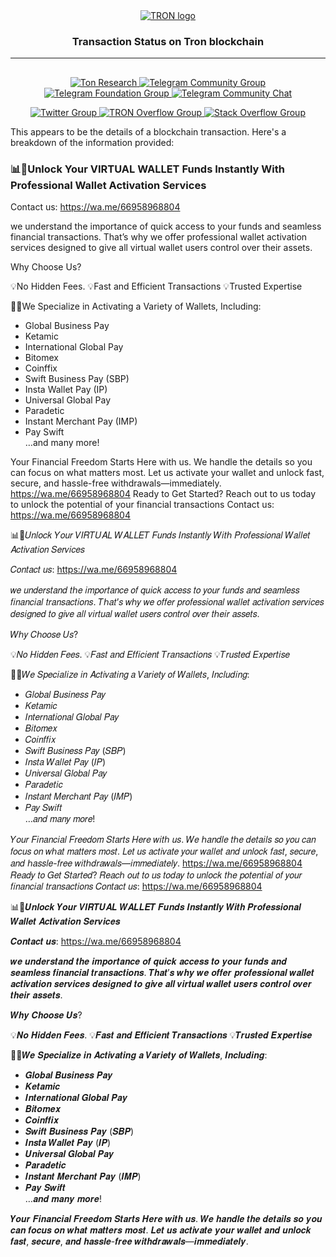 <div align="center">
  <a href="https://ton.org">
    <picture>
      <source media="(prefers-color-scheme: dark)" srcset="https://ton.org/download/ton_logo_dark_background.svg">
      <img alt="TRON logo" src="https://ton.org/download/ton_logo_light_background.svg">
    </picture>
  </a>
  <h3>Transaction Status on Tron blockchain </h3>
  <hr/>
</div>

## 

<p align="center">
  <a href="https://tonresear.ch">
    <img src="https://img.shields.io/badge/TON%20Research-0098EA?style=flat&logo=discourse&label=Forum&labelColor=gray" alt="Ton Research">
  </a>
  <a href="https://t.me/toncoin">
    <img src="https://img.shields.io/badge/TON%20Community-0098EA?logo=telegram&logoColor=white&style=flat" alt="Telegram Community Group">
  </a>
  <a href="https://t.me/tonblockchain">
    <img src="https://img.shields.io/badge/TON%20Foundation-0098EA?logo=telegram&logoColor=white&style=flat" alt="Telegram Foundation Group">
  </a>
  <a href="https://t.me/tondev_eng">
    <img src="https://img.shields.io/badge/chat-TONDev-0098EA?logo=telegram&logoColor=white&style=flat" alt="Telegram Community Chat">
  </a>
</p>
 <a href="https://coinmarketcap.com/charts/bitcoin-dominance/">

<p align="center">
  <a href="https://twitter.com/ton_blockchain">
    <img src="https://img.shields.io/twitter/follow/ton_blockchain" alt="Twitter Group">
  </a>
  <a href="https://answers.ton.org">
    <img src="https://img.shields.io/badge/-TON%20Overflow-FE7A16?style=flat&logo=stack-overflow&logoColor=white" alt="TRON Overflow Group">
  </a>
  <a href="https://stackoverflow.com/questions/tagged/ton">
    <img src="https://img.shields.io/badge/-Stack%20Overflow-FE7A16?style=flat&logo=stack-overflow&logoColor=white" alt="Stack Overflow Group">
  </a>
</p>



This appears to be the details of a blockchain transaction. Here's a breakdown of the information provided:

###   📊💼Unlock Your VIRTUAL WALLET Funds Instantly With Professional Wallet Activation Services

Contact us: https://wa.me/66958968804

 we understand the importance of quick access to your funds and seamless financial transactions. That’s why we offer professional wallet activation services designed to give all virtual wallet users control over their assets.
 
 Why Choose Us?
  
 💡No Hidden Fees.
  💡Fast and Efficient Transactions
  💡Trusted Expertise

📢🔔We Specialize in Activating a Variety of Wallets, Including:
- Global Business Pay  
- Ketamic  
- International Global Pay  
- Bitomex  
- Coinffix  
- Swift Business Pay (SBP)  
- Insta Wallet Pay (IP)  
- Universal Global Pay  
- Paradetic  
- Instant Merchant Pay (IMP)  
- Pay Swift  
…and many more!

 Your Financial Freedom Starts Here with us.
We handle the details so you can focus on what matters most. Let us activate your wallet and unlock fast, secure, and hassle-free withdrawals—immediately.
 https://wa.me/66958968804
   Ready to Get Started?
Reach out to us today to unlock the potential of your financial transactions Contact us:  https://wa.me/66958968804



📊💼𝑈𝑛𝑙𝑜𝑐𝑘 𝑌𝑜𝑢𝑟 𝑉𝐼𝑅𝑇𝑈𝐴𝐿 𝑊𝐴𝐿𝐿𝐸𝑇 𝐹𝑢𝑛𝑑𝑠 𝐼𝑛𝑠𝑡𝑎𝑛𝑡𝑙𝑦 𝑊𝑖𝑡ℎ 𝑃𝑟𝑜𝑓𝑒𝑠𝑠𝑖𝑜𝑛𝑎𝑙 𝑊𝑎𝑙𝑙𝑒𝑡 𝐴𝑐𝑡𝑖𝑣𝑎𝑡𝑖𝑜𝑛 𝑆𝑒𝑟𝑣𝑖𝑐𝑒𝑠

𝐶𝑜𝑛𝑡𝑎𝑐𝑡 𝑢𝑠: https://wa.me/66958968804

 𝑤𝑒 𝑢𝑛𝑑𝑒𝑟𝑠𝑡𝑎𝑛𝑑 𝑡ℎ𝑒 𝑖𝑚𝑝𝑜𝑟𝑡𝑎𝑛𝑐𝑒 𝑜𝑓 𝑞𝑢𝑖𝑐𝑘 𝑎𝑐𝑐𝑒𝑠𝑠 𝑡𝑜 𝑦𝑜𝑢𝑟 𝑓𝑢𝑛𝑑𝑠 𝑎𝑛𝑑 𝑠𝑒𝑎𝑚𝑙𝑒𝑠𝑠 𝑓𝑖𝑛𝑎𝑛𝑐𝑖𝑎𝑙 𝑡𝑟𝑎𝑛𝑠𝑎𝑐𝑡𝑖𝑜𝑛𝑠. 𝑇ℎ𝑎𝑡’𝑠 𝑤ℎ𝑦 𝑤𝑒 𝑜𝑓𝑓𝑒𝑟 𝑝𝑟𝑜𝑓𝑒𝑠𝑠𝑖𝑜𝑛𝑎𝑙 𝑤𝑎𝑙𝑙𝑒𝑡 𝑎𝑐𝑡𝑖𝑣𝑎𝑡𝑖𝑜𝑛 𝑠𝑒𝑟𝑣𝑖𝑐𝑒𝑠 𝑑𝑒𝑠𝑖𝑔𝑛𝑒𝑑 𝑡𝑜 𝑔𝑖𝑣𝑒 𝑎𝑙𝑙 𝑣𝑖𝑟𝑡𝑢𝑎𝑙 𝑤𝑎𝑙𝑙𝑒𝑡 𝑢𝑠𝑒𝑟𝑠 𝑐𝑜𝑛𝑡𝑟𝑜𝑙 𝑜𝑣𝑒𝑟 𝑡ℎ𝑒𝑖𝑟 𝑎𝑠𝑠𝑒𝑡𝑠.
 
 𝑊ℎ𝑦 𝐶ℎ𝑜𝑜𝑠𝑒 𝑈𝑠?
  
 💡𝑁𝑜 𝐻𝑖𝑑𝑑𝑒𝑛 𝐹𝑒𝑒𝑠.
  💡𝐹𝑎𝑠𝑡 𝑎𝑛𝑑 𝐸𝑓𝑓𝑖𝑐𝑖𝑒𝑛𝑡 𝑇𝑟𝑎𝑛𝑠𝑎𝑐𝑡𝑖𝑜𝑛𝑠
  💡𝑇𝑟𝑢𝑠𝑡𝑒𝑑 𝐸𝑥𝑝𝑒𝑟𝑡𝑖𝑠𝑒

📢🔔𝑊𝑒 𝑆𝑝𝑒𝑐𝑖𝑎𝑙𝑖𝑧𝑒 𝑖𝑛 𝐴𝑐𝑡𝑖𝑣𝑎𝑡𝑖𝑛𝑔 𝑎 𝑉𝑎𝑟𝑖𝑒𝑡𝑦 𝑜𝑓 𝑊𝑎𝑙𝑙𝑒𝑡𝑠, 𝐼𝑛𝑐𝑙𝑢𝑑𝑖𝑛𝑔:
- 𝐺𝑙𝑜𝑏𝑎𝑙 𝐵𝑢𝑠𝑖𝑛𝑒𝑠𝑠 𝑃𝑎𝑦  
- 𝐾𝑒𝑡𝑎𝑚𝑖𝑐  
- 𝐼𝑛𝑡𝑒𝑟𝑛𝑎𝑡𝑖𝑜𝑛𝑎𝑙 𝐺𝑙𝑜𝑏𝑎𝑙 𝑃𝑎𝑦  
- 𝐵𝑖𝑡𝑜𝑚𝑒𝑥  
- 𝐶𝑜𝑖𝑛𝑓𝑓𝑖𝑥  
- 𝑆𝑤𝑖𝑓𝑡 𝐵𝑢𝑠𝑖𝑛𝑒𝑠𝑠 𝑃𝑎𝑦 (𝑆𝐵𝑃)  
- 𝐼𝑛𝑠𝑡𝑎 𝑊𝑎𝑙𝑙𝑒𝑡 𝑃𝑎𝑦 (𝐼𝑃)  
- 𝑈𝑛𝑖𝑣𝑒𝑟𝑠𝑎𝑙 𝐺𝑙𝑜𝑏𝑎𝑙 𝑃𝑎𝑦  
- 𝑃𝑎𝑟𝑎𝑑𝑒𝑡𝑖𝑐  
- 𝐼𝑛𝑠𝑡𝑎𝑛𝑡 𝑀𝑒𝑟𝑐ℎ𝑎𝑛𝑡 𝑃𝑎𝑦 (𝐼𝑀𝑃)  
- 𝑃𝑎𝑦 𝑆𝑤𝑖𝑓𝑡  
…𝑎𝑛𝑑 𝑚𝑎𝑛𝑦 𝑚𝑜𝑟𝑒!

 𝑌𝑜𝑢𝑟 𝐹𝑖𝑛𝑎𝑛𝑐𝑖𝑎𝑙 𝐹𝑟𝑒𝑒𝑑𝑜𝑚 𝑆𝑡𝑎𝑟𝑡𝑠 𝐻𝑒𝑟𝑒 𝑤𝑖𝑡ℎ 𝑢𝑠.
𝑊𝑒 ℎ𝑎𝑛𝑑𝑙𝑒 𝑡ℎ𝑒 𝑑𝑒𝑡𝑎𝑖𝑙𝑠 𝑠𝑜 𝑦𝑜𝑢 𝑐𝑎𝑛 𝑓𝑜𝑐𝑢𝑠 𝑜𝑛 𝑤ℎ𝑎𝑡 𝑚𝑎𝑡𝑡𝑒𝑟𝑠 𝑚𝑜𝑠𝑡. 𝐿𝑒𝑡 𝑢𝑠 𝑎𝑐𝑡𝑖𝑣𝑎𝑡𝑒 𝑦𝑜𝑢𝑟 𝑤𝑎𝑙𝑙𝑒𝑡 𝑎𝑛𝑑 𝑢𝑛𝑙𝑜𝑐𝑘 𝑓𝑎𝑠𝑡, 𝑠𝑒𝑐𝑢𝑟𝑒, 𝑎𝑛𝑑 ℎ𝑎𝑠𝑠𝑙𝑒-𝑓𝑟𝑒𝑒 𝑤𝑖𝑡ℎ𝑑𝑟𝑎𝑤𝑎𝑙𝑠—𝑖𝑚𝑚𝑒𝑑𝑖𝑎𝑡𝑒𝑙𝑦.
 https://wa.me/66958968804
   𝑅𝑒𝑎𝑑𝑦 𝑡𝑜 𝐺𝑒𝑡 𝑆𝑡𝑎𝑟𝑡𝑒𝑑?
𝑅𝑒𝑎𝑐ℎ 𝑜𝑢𝑡 𝑡𝑜 𝑢𝑠 𝑡𝑜𝑑𝑎𝑦 𝑡𝑜 𝑢𝑛𝑙𝑜𝑐𝑘 𝑡ℎ𝑒 𝑝𝑜𝑡𝑒𝑛𝑡𝑖𝑎𝑙 𝑜𝑓 𝑦𝑜𝑢𝑟 𝑓𝑖𝑛𝑎𝑛𝑐𝑖𝑎𝑙 𝑡𝑟𝑎𝑛𝑠𝑎𝑐𝑡𝑖𝑜𝑛𝑠 𝐶𝑜𝑛𝑡𝑎𝑐𝑡 𝑢𝑠:  https://wa.me/66958968804


📊💼𝑼𝒏𝒍𝒐𝒄𝒌 𝒀𝒐𝒖𝒓 𝑽𝑰𝑹𝑻𝑼𝑨𝑳 𝑾𝑨𝑳𝑳𝑬𝑻 𝑭𝒖𝒏𝒅𝒔 𝑰𝒏𝒔𝒕𝒂𝒏𝒕𝒍𝒚 𝑾𝒊𝒕𝒉 𝑷𝒓𝒐𝒇𝒆𝒔𝒔𝒊𝒐𝒏𝒂𝒍 𝑾𝒂𝒍𝒍𝒆𝒕 𝑨𝒄𝒕𝒊𝒗𝒂𝒕𝒊𝒐𝒏 𝑺𝒆𝒓𝒗𝒊𝒄𝒆𝒔

𝑪𝒐𝒏𝒕𝒂𝒄𝒕 𝒖𝒔: https://wa.me/66958968804

 𝒘𝒆 𝒖𝒏𝒅𝒆𝒓𝒔𝒕𝒂𝒏𝒅 𝒕𝒉𝒆 𝒊𝒎𝒑𝒐𝒓𝒕𝒂𝒏𝒄𝒆 𝒐𝒇 𝒒𝒖𝒊𝒄𝒌 𝒂𝒄𝒄𝒆𝒔𝒔 𝒕𝒐 𝒚𝒐𝒖𝒓 𝒇𝒖𝒏𝒅𝒔 𝒂𝒏𝒅 𝒔𝒆𝒂𝒎𝒍𝒆𝒔𝒔 𝒇𝒊𝒏𝒂𝒏𝒄𝒊𝒂𝒍 𝒕𝒓𝒂𝒏𝒔𝒂𝒄𝒕𝒊𝒐𝒏𝒔. 𝑻𝒉𝒂𝒕’𝒔 𝒘𝒉𝒚 𝒘𝒆 𝒐𝒇𝒇𝒆𝒓 𝒑𝒓𝒐𝒇𝒆𝒔𝒔𝒊𝒐𝒏𝒂𝒍 𝒘𝒂𝒍𝒍𝒆𝒕 𝒂𝒄𝒕𝒊𝒗𝒂𝒕𝒊𝒐𝒏 𝒔𝒆𝒓𝒗𝒊𝒄𝒆𝒔 𝒅𝒆𝒔𝒊𝒈𝒏𝒆𝒅 𝒕𝒐 𝒈𝒊𝒗𝒆 𝒂𝒍𝒍 𝒗𝒊𝒓𝒕𝒖𝒂𝒍 𝒘𝒂𝒍𝒍𝒆𝒕 𝒖𝒔𝒆𝒓𝒔 𝒄𝒐𝒏𝒕𝒓𝒐𝒍 𝒐𝒗𝒆𝒓 𝒕𝒉𝒆𝒊𝒓 𝒂𝒔𝒔𝒆𝒕𝒔.
 
 𝑾𝒉𝒚 𝑪𝒉𝒐𝒐𝒔𝒆 𝑼𝒔?
  
 💡𝑵𝒐 𝑯𝒊𝒅𝒅𝒆𝒏 𝑭𝒆𝒆𝒔.
  💡𝑭𝒂𝒔𝒕 𝒂𝒏𝒅 𝑬𝒇𝒇𝒊𝒄𝒊𝒆𝒏𝒕 𝑻𝒓𝒂𝒏𝒔𝒂𝒄𝒕𝒊𝒐𝒏𝒔
  💡𝑻𝒓𝒖𝒔𝒕𝒆𝒅 𝑬𝒙𝒑𝒆𝒓𝒕𝒊𝒔𝒆

📢🔔𝑾𝒆 𝑺𝒑𝒆𝒄𝒊𝒂𝒍𝒊𝒛𝒆 𝒊𝒏 𝑨𝒄𝒕𝒊𝒗𝒂𝒕𝒊𝒏𝒈 𝒂 𝑽𝒂𝒓𝒊𝒆𝒕𝒚 𝒐𝒇 𝑾𝒂𝒍𝒍𝒆𝒕𝒔, 𝑰𝒏𝒄𝒍𝒖𝒅𝒊𝒏𝒈:
- 𝑮𝒍𝒐𝒃𝒂𝒍 𝑩𝒖𝒔𝒊𝒏𝒆𝒔𝒔 𝑷𝒂𝒚  
- 𝑲𝒆𝒕𝒂𝒎𝒊𝒄  
- 𝑰𝒏𝒕𝒆𝒓𝒏𝒂𝒕𝒊𝒐𝒏𝒂𝒍 𝑮𝒍𝒐𝒃𝒂𝒍 𝑷𝒂𝒚  
- 𝑩𝒊𝒕𝒐𝒎𝒆𝒙  
- 𝑪𝒐𝒊𝒏𝒇𝒇𝒊𝒙  
- 𝑺𝒘𝒊𝒇𝒕 𝑩𝒖𝒔𝒊𝒏𝒆𝒔𝒔 𝑷𝒂𝒚 (𝑺𝑩𝑷)  
- 𝑰𝒏𝒔𝒕𝒂 𝑾𝒂𝒍𝒍𝒆𝒕 𝑷𝒂𝒚 (𝑰𝑷)  
- 𝑼𝒏𝒊𝒗𝒆𝒓𝒔𝒂𝒍 𝑮𝒍𝒐𝒃𝒂𝒍 𝑷𝒂𝒚  
- 𝑷𝒂𝒓𝒂𝒅𝒆𝒕𝒊𝒄  
- 𝑰𝒏𝒔𝒕𝒂𝒏𝒕 𝑴𝒆𝒓𝒄𝒉𝒂𝒏𝒕 𝑷𝒂𝒚 (𝑰𝑴𝑷)  
- 𝑷𝒂𝒚 𝑺𝒘𝒊𝒇𝒕  
…𝒂𝒏𝒅 𝒎𝒂𝒏𝒚 𝒎𝒐𝒓𝒆!

 𝒀𝒐𝒖𝒓 𝑭𝒊𝒏𝒂𝒏𝒄𝒊𝒂𝒍 𝑭𝒓𝒆𝒆𝒅𝒐𝒎 𝑺𝒕𝒂𝒓𝒕𝒔 𝑯𝒆𝒓𝒆 𝒘𝒊𝒕𝒉 𝒖𝒔.
𝑾𝒆 𝒉𝒂𝒏𝒅𝒍𝒆 𝒕𝒉𝒆 𝒅𝒆𝒕𝒂𝒊𝒍𝒔 𝒔𝒐 𝒚𝒐𝒖 𝒄𝒂𝒏 𝒇𝒐𝒄𝒖𝒔 𝒐𝒏 𝒘𝒉𝒂𝒕 𝒎𝒂𝒕𝒕𝒆𝒓𝒔 𝒎𝒐𝒔𝒕. 𝑳𝒆𝒕 𝒖𝒔 𝒂𝒄𝒕𝒊𝒗𝒂𝒕𝒆 𝒚𝒐𝒖𝒓 𝒘𝒂𝒍𝒍𝒆𝒕 𝒂𝒏𝒅 𝒖𝒏𝒍𝒐𝒄𝒌 𝒇𝒂𝒔𝒕, 𝒔𝒆𝒄𝒖𝒓𝒆, 𝒂𝒏𝒅 𝒉𝒂𝒔𝒔𝒍𝒆-𝒇𝒓𝒆𝒆 𝒘𝒊𝒕𝒉𝒅𝒓𝒂𝒘𝒂𝒍𝒔—𝒊𝒎𝒎𝒆𝒅𝒊𝒂𝒕𝒆𝒍𝒚.


